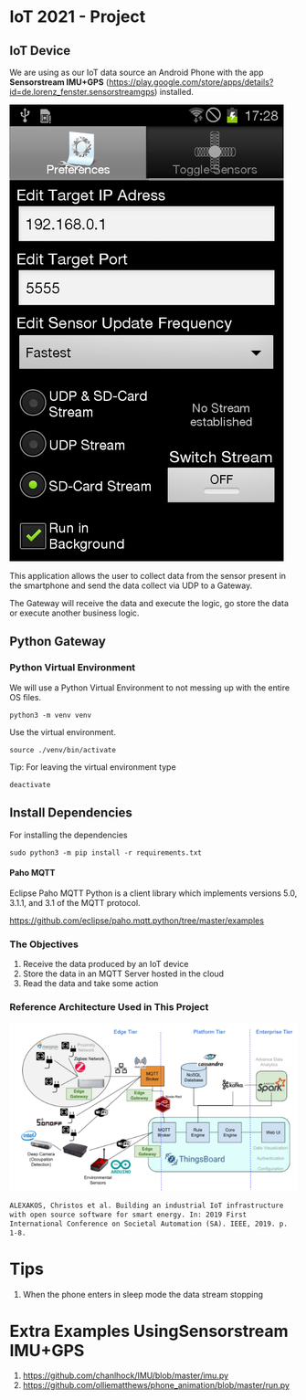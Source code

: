 # IoT 2021 - Project

## IoT Device

We are using as our IoT data source an Android Phone with the app **Sensorstream IMU+GPS**
 (https://play.google.com/store/apps/details?id=de.lorenz_fenster.sensorstreamgps) installed.

![APP](img/app.png "Sensorstream IMU+GPS")

This application allows the user to collect data from the sensor present in the smartphone and send the data 
collect via UDP to a Gateway.

The Gateway will receive the data and execute the logic, go store the data or execute another business logic.

## Python Gateway

### Python Virtual Environment

We will use a Python Virtual Environment to not messing up with the entire OS files. 

```shell
python3 -m venv venv
```

Use the virtual environment.

```shell
source ./venv/bin/activate
```

Tip: For leaving the virtual environment type 

```shell
deactivate
```

## Install Dependencies

For installing the dependencies

```shell
sudo python3 -m pip install -r requirements.txt
```
#### Paho MQTT

Eclipse Paho MQTT Python is a client library which implements versions 5.0, 3.1.1, and 3.1 of the MQTT protocol.

https://github.com/eclipse/paho.mqtt.python/tree/master/examples

### The Objectives

1. Receive the data produced by an IoT device
2. Store the data in an MQTT Server hosted in the cloud
3. Read the data and take some action

### Reference Architecture Used in This Project

![Architecture](img/arch.png "IoT Architecture")

```
ALEXAKOS, Christos et al. Building an industrial IoT infrastructure with open source software for smart energy. In: 2019 First International Conference on Societal Automation (SA). IEEE, 2019. p. 1-8.
```

# Tips

1. When the phone enters in sleep mode the data stream stopping

# Extra Examples Using**Sensorstream IMU+GPS** 

1. https://github.com/chanlhock/IMU/blob/master/imu.py
2. https://github.com/olliematthews/phone_animation/blob/master/run.py